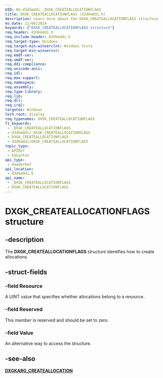 ```yaml
---
UID: NS:d3dkmddi._DXGK_CREATEALLOCATIONFLAGS
title: DXGK_CREATEALLOCATIONFLAGS (d3dkmddi.h)
description: Learn more about the DXGK_CREATEALLOCATIONFLAGS structure.
ms.date: 11/08/2024
keywords: ["DXGK_CREATEALLOCATIONFLAGS structure"]
req.header: d3dkmddi.h
req.include-header: D3dkmddi.h
req.target-type: Windows
req.target-min-winverclnt: Windows Vista
req.target-min-winversvr: 
req.kmdf-ver: 
req.umdf-ver: 
req.ddi-compliance: 
req.unicode-ansi: 
req.idl: 
req.max-support: 
req.namespace: 
req.assembly: 
req.type-library: 
req.lib: 
req.dll: 
req.irql: 
targetos: Windows
tech.root: display
req.typenames: DXGK_CREATEALLOCATIONFLAGS
f1_keywords:
 - _DXGK_CREATEALLOCATIONFLAGS
 - d3dkmddi/_DXGK_CREATEALLOCATIONFLAGS
 - DXGK_CREATEALLOCATIONFLAGS
 - d3dkmddi/DXGK_CREATEALLOCATIONFLAGS
topic_type:
 - APIRef
 - kbSyntax
api_type:
 - HeaderDef
api_location:
 - d3dkmddi.h
api_name:
 - _DXGK_CREATEALLOCATIONFLAGS
 - DXGK_CREATEALLOCATIONFLAGS
---
```


# DXGK_CREATEALLOCATIONFLAGS structure

## -description

The **DXGK_CREATEALLOCATIONFLAGS** structure identifies how to create allocations.

## -struct-fields

### -field Resource

A UINT value that specifies whether allocations belong to a resource.

### -field Reserved

This member is reserved and should be set to zero.

### -field Value

An alternative way to access the structure.

## -see-also

[**DXGKARG_CREATEALLOCATION**](ns-d3dkmddi-_dxgkarg_createallocation.md)
